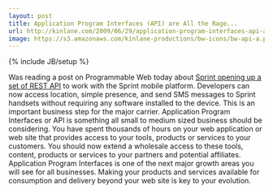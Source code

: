 ```yaml
---
layout: post
title: Application Program Interfaces (API) are All the Rage...
url: http://kinlane.com/2009/06/29/application-program-interfaces-api-are-all-the-rage/
image: https://s3.amazonaws.com/kinlane-productions/bw-icons/bw-api-a.png
---
```

{% include JB/setup %}
<p>
     Was reading a post on Programmable Web today about <a href="http://blog.programmableweb.com/2009/06/29/sprint-opens-api-gets-openly-restful/">Sprint opening up a set of REST API</a> to work with the Sprint mobile platform. Developers can now access location, simple presence, and send SMS messages to Sprint handsets without requiring any software installed to the device. This is an important business step for the major carrier. Application Program Interfaces or API is something all small to medium sized business should be considering. You have spent thousands of hours on your web application or web site that provides access to your tools, products or services to your customers. You should now extend a wholesale access to these tools, content, products or services to your partners and potential affiliates. Application Program Interfaces is one of the next major growth areas you will see for all businesses. Making your products and services available for consumption and delivery beyond your web site is key to your evolution.
</p>